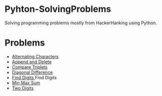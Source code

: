 # Pyhton-SolvingProblems
Solving programming problems mostly from HackerHanking using Python.

<h1>Problems</h1>
  <ul>
  
  <li> <a href="https://github.com/GabrielSBotelho/Pyhton-SolvingProblems/blob/main/alternatingCharacters.py"> Alternating Characters</a> </li>
  <li> <a href="https://github.com/GabrielSBotelho/Pyhton-SolvingProblems/blob/main/appendAndDelete.py">Append and Delete</a> </li>
  <li> <a href="https://github.com/GabrielSBotelho/Pyhton-SolvingProblems/blob/main/compareTriplets.py">Compare Triplets</a> </li>
  <li> <a href="https://github.com/GabrielSBotelho/Pyhton-SolvingProblems/blob/main/diagonalDifference.py">Diagonal Difference </a> </li>
  <li> <a href="https://github.com/GabrielSBotelho/Pyhton-SolvingProblems/blob/main/findDigits.py">Find Digits </a>Find Digits</li>
  <li> <a href="https://github.com/GabrielSBotelho/Pyhton-SolvingProblems/blob/main/miniMaxSum.oy.py">Min Max Sum </a> </li>
  <li> <a href="https://github.com/GabrielSBotelho/Pyhton-SolvingProblems/blob/main/twoStrings.py">Two Digits </a> </li>
  
  </ul>
